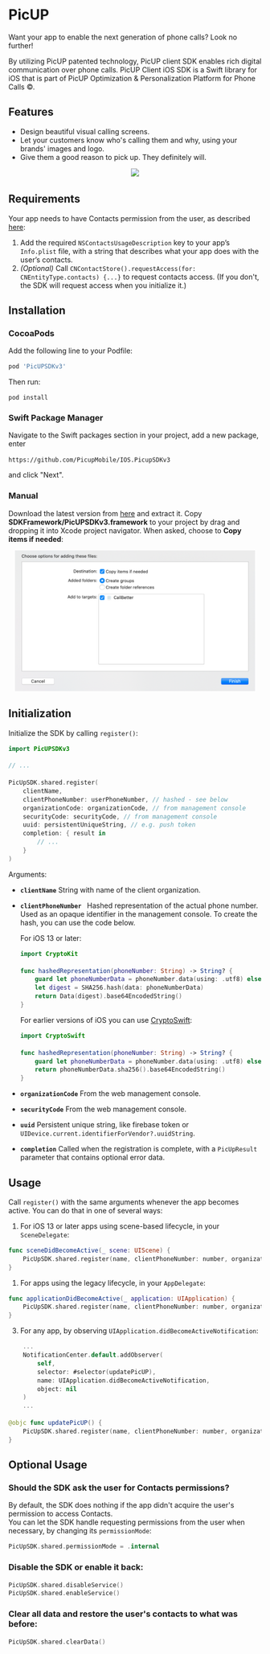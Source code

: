 # PicUP

Want your app to enable the next generation of phone calls? Look no further! 

By utilizing PicUP patented technology, PicUP client SDK enables rich digital communication over phone calls. PicUP Client iOS SDK is a Swift library for iOS that is part of PicUP Optimization & Personalization Platform for Phone Calls ©. 

## Features
* Design beautiful visual calling screens.
* Let your customers know who's calling them and why, using your brands' images and logo.
* Give them a good reason to pick up. They definitely will.

<p align="center">
<img src="https://picup.io/wp-content/uploads/2020/06/pickap_a1-–-1-2.png" height="200">
</p>


## Requirements

Your app needs to have Contacts permission from the user, as described [here](https://developer.apple.com/documentation/contacts/requesting_authorization_to_access_contacts):

1. Add the required `NSContactsUsageDescription` key to your app’s `Info.plist` file, with a string that describes what your app does with the user’s contacts.
2. _(Optional)_ Call `CNContactStore().requestAccess(for: CNEntityType.contacts) {...}` to request contacts access. (If you don't, the SDK will request access when you initialize it.)

## Installation

### CocoaPods

Add the following line to your Podfile:

```ruby
pod 'PicUPSDKv3'
```

Then run:

```
pod install
```

### Swift Package Manager

Navigate to the Swift packages section in your project, add a new package, enter

`https://github.com/PicupMobile/IOS.PicupSDKv3`

and click "Next".

### Manual

Download the latest version from [here](https://github.com/PicupMobile/IOS.PicupSDKv3/releases) and extract it. Copy **SDKFramework/PicUPSDKv3.framework** to your project by drag and dropping it into Xcode project navigator. When asked, choose to **Copy items if needed**:

<p align="center">
<img src="Screenshots/manual-install.png" height="280">
</p>

## Initialization

Initialize the SDK by calling `register()`:

```swift
import PicUPSDKv3

// ...

PicUpSDK.shared.register(
    clientName,
    clientPhoneNumber: userPhoneNumber, // hashed - see below
    organizationCode: organizationCode, // from management console
    securityCode: securityCode, // from management console
    uuid: persistentUniqueString, // e.g. push token
    completion: { result in
        // ...
    }
)
```

Arguments:

* **`clientName`** String with name of the client organization.

* **`clientPhoneNumber `** Hashed representation of the actual phone number. Used as an opaque identifier in the management console. To create the hash, you can use the code below.

  For iOS 13 or later:

  ```swift
  import CryptoKit
  
  func hashedRepresentation(phoneNumber: String) -> String? {
      guard let phoneNumberData = phoneNumber.data(using: .utf8) else { return nil }
      let digest = SHA256.hash(data: phoneNumberData)
      return Data(digest).base64EncodedString()
  }
  ```

  For earlier versions of iOS you can use [CryptoSwift](https://github.com/krzyzanowskim/CryptoSwift):

  ```swift
  import CryptoSwift

  func hashedRepresentation(phoneNumber: String) -> String? {
      guard let phoneNumberData = phoneNumber.data(using: .utf8) else { return nil }
      return phoneNumberData.sha256().base64EncodedString()
  }
  ```

* **`organizationCode`** From the web management console.

* **`securityCode`** From the web management console.

* **`uuid`** Persistent unique string, like firebase token or `UIDevice.current.identifierForVendor?.uuidString`.

* **`completion`** Called when the registration is complete, with a `PicUpResult` parameter that contains optional error data.

## Usage

Call `register()` with the same arguments whenever the app becomes active. You can do that in one of several ways:

1. For iOS 13 or later apps using scene-based lifecycle, in your `SceneDelegate`:

```swift
func sceneDidBecomeActive(_ scene: UIScene) {
    PicUpSDK.shared.register(name, clientPhoneNumber: number, organizationCode: orgCode, securityCode: securityCode, uuid: token, completion: {_ in })
}
```

1. For apps using the legacy lifecycle, in your `AppDelegate`:

```swift
func applicationDidBecomeActive(_ application: UIApplication) {
    PicUpSDK.shared.register(name, clientPhoneNumber: number, organizationCode: orgCode, securityCode: securityCode, uuid: token, completion: {_ in })
}
```

3. For any app, by observing `UIApplication.didBecomeActiveNotification`:

```swift
    ...
    NotificationCenter.default.addObserver(
        self,
        selector: #selector(updatePicUP),
        name: UIApplication.didBecomeActiveNotification,
        object: nil
    )
    ...

@objc func updatePicUP() {
    PicUpSDK.shared.register(name, clientPhoneNumber: number, organizationCode: orgCode, securityCode: securityCode, uuid: token, completion: {_ in })
}
```

## Optional Usage

### Should the SDK ask the user for Contacts permissions?

By default, the SDK does nothing if the app didn't acquire the user's permission to access Contacts.  
You can let the SDK handle requesting permissions from the user when necessary, by changing its `permissionMode`:

```swift
PicUpSDK.shared.permissionMode = .internal
```

### Disable the SDK or enable it back:

```swift
PicUpSDK.shared.disableService()
PicUpSDK.shared.enableService()
```

### Clear all data and restore the user's contacts to what was before:

```swift
PicUpSDK.shared.clearData()
```
